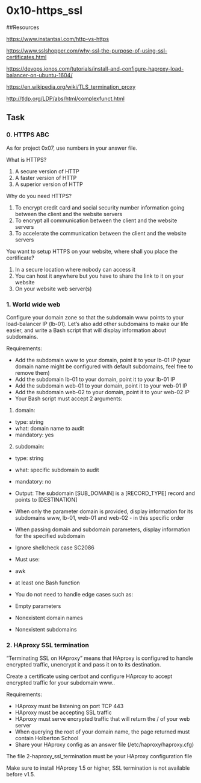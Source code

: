 # 0x10-https_ssl

##Resources

https://www.instantssl.com/http-vs-https

https://www.sslshopper.com/why-ssl-the-purpose-of-using-ssl-certificates.html

https://devops.ionos.com/tutorials/install-and-configure-haproxy-load-balancer-on-ubuntu-1604/

https://en.wikipedia.org/wiki/TLS_termination_proxy

http://tldp.org/LDP/abs/html/complexfunct.html

## Task

### 0. HTTPS ABC
As for project 0x07, use numbers in your answer file.

What is HTTPS?
1. A secure version of HTTP
2. A faster version of HTTP
3. A superior version of HTTP

Why do you need HTTPS?
1. To encrypt credit card and social security number information going between the client and the website servers
2. To encrypt all communication between the client and the website servers
3. To accelerate the communication between the client and the website servers

You want to setup HTTPS on your website, where shall you place the certificate?
1. In a secure location where nobody can access it
2. You can host it anywhere but you have to share the link to it on your website
3. On your website web server(s)

### 1. World wide web
Configure your domain zone so that the subdomain www points to your load-balancer IP (lb-01). Let’s also add other subdomains to make our life easier, and write a Bash script that will display information about subdomains.

Requirements:

* Add the subdomain www to your domain, point it to your lb-01 IP (your domain name might be configured with default subdomains, feel free to remove them)
* Add the subdomain lb-01 to your domain, point it to your lb-01 IP
* Add the subdomain web-01 to your domain, point it to your web-01 IP
* Add the subdomain web-02 to your domain, point it to your web-02 IP
* Your Bash script must accept 2 arguments:
1. domain:
* type: string
* what: domain name to audit
* mandatory: yes
2. subdomain:
* type: string
* what: specific subdomain to audit
* mandatory: no

* Output: The subdomain [SUB_DOMAIN] is a [RECORD_TYPE] record and points to [DESTINATION]
* When only the parameter domain is provided, display information for its subdomains www, lb-01, web-01 and web-02 - in this specific order
* When passing domain and subdomain parameters, display information for the specified subdomain
* Ignore shellcheck case SC2086
* Must use:
* awk
* at least one Bash function
* You do not need to handle edge cases such as:
* Empty parameters
* Nonexistent domain names
* Nonexistent subdomains

### 2. HAproxy SSL termination
“Terminating SSL on HAproxy” means that HAproxy is configured to handle encrypted traffic, unencrypt it and pass it on to its destination.

Create a certificate using certbot and configure HAproxy to accept encrypted traffic for your subdomain www..

Requirements:

* HAproxy must be listening on port TCP 443
* HAproxy must be accepting SSL traffic
* HAproxy must serve encrypted traffic that will return the / of your web server
* When querying the root of your domain name, the page returned must contain Holberton School
* Share your HAproxy config as an answer file (/etc/haproxy/haproxy.cfg)

The file 2-haproxy_ssl_termination must be your HAproxy configuration file

Make sure to install HAproxy 1.5 or higher, SSL termination is not available before v1.5.
